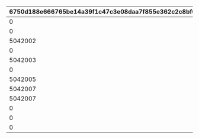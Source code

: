 |6750d188e666765be14a39f1c47c3e08daa7f855e362c2c8bf0ebe0b81ea0216|36df54045870b632fa0ab95a4c1c1da57d1ff02a960ae30873d8d9f54289a6d3|9a17b15e14417b872365c3a597611f3aeceb8f658261d7a6e2cbe74f990ed11d|881db3220faf378ed79f6c1cc72af32ba732258e8f1e0d02b5a58afaddb41250|f87ed499efe23f06aaf3c1367087aa3e1183f53c800899bcd62484a033a5e84b|f480054423c62e8faf88297e0578ae39013f37db6ad96411701e20f1d3579dfb|
| --- | --- | --- | --- | --- | --- |
|0|1|1|0|20025|1101|
|0|1|1|0|20025|1102|
|5042002|1|0|1|20025|1103|
|0|1|1|0|20025|1104|
|5042003|1|0|1|20025|1105|
|0|1|1|0|20025|1106|
|5042005|1|0|2|20025|1107|
|5042007|2|0|1|20025|1201|
|5042007|2|0|2|20025|1202|
|0|2|1|0|20025|1203|
|0|2|1|0|20025|1204|
|0|1|0|0|20025|1301|